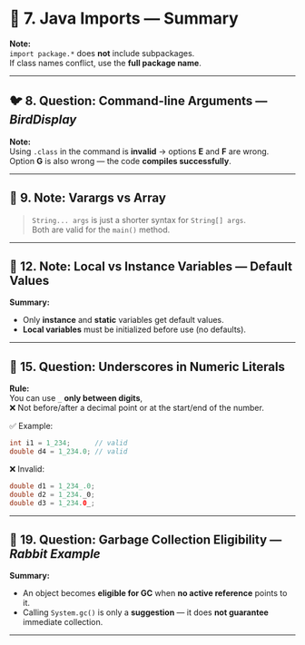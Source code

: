 # 🧩 7. Java Imports — Summary

**Note:**  
`import package.*` does **not** include subpackages.  
If class names conflict, use the **full package name**.

---

## 🐦 8. Question: Command-line Arguments — *BirdDisplay*

**Note:**  
Using `.class` in the command is **invalid** → options **E** and **F** are wrong.  
Option **G** is also wrong — the code **compiles successfully**.

---

## 📝 9. Note: Varargs vs Array

> `String... args` is just a shorter syntax for `String[] args`.  
> Both are valid for the `main()` method.

---

## 🧠 12. Note: Local vs Instance Variables — Default Values

**Summary:**
- Only **instance** and **static** variables get default values.
- **Local variables** must be initialized before use (no defaults).

---

## 🔢 15. Question: Underscores in Numeric Literals

**Rule:**  
You can use `_` **only between digits**,  
❌ Not before/after a decimal point or at the start/end of the number.

✅ Example:
```java
int i1 = 1_234;      // valid  
double d4 = 1_234.0; // valid
```

❌ Invalid:
```java
double d1 = 1_234_.0;
double d2 = 1_234._0;
double d3 = 1_234.0_;
```

---

## 🐇 19. Question: Garbage Collection Eligibility — *Rabbit Example*

**Summary:**
- An object becomes **eligible for GC** when **no active reference** points to it.
- Calling `System.gc()` is only a **suggestion** — it does **not guarantee** immediate collection.

---
